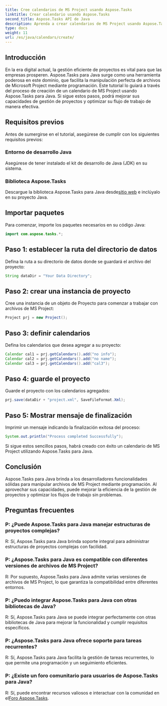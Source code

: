 ```yaml
---
title: Cree calendarios de MS Project usando Aspose.Tasks
linktitle: Crear calendario usando Aspose.Tasks
second_title: Aspose.Tasks API de Java
description: Aprenda a crear calendarios de MS Project usando Aspose.Tasks para Java. Agilice la gestión de proyectos con facilidad.
type: docs
weight: 11
url: /es/java/calendars/create/
---
```

## Introducción
En la era digital actual, la gestión eficiente de proyectos es vital para que las empresas prosperen. Aspose.Tasks para Java surge como una herramienta poderosa en este dominio, que facilita la manipulación perfecta de archivos de Microsoft Project mediante programación. Este tutorial lo guiará a través del proceso de creación de un calendario de MS Project usando Aspose.Tasks para Java. Si sigue estos pasos, podrá mejorar sus capacidades de gestión de proyectos y optimizar su flujo de trabajo de manera efectiva.
## Requisitos previos
Antes de sumergirse en el tutorial, asegúrese de cumplir con los siguientes requisitos previos:
### Entorno de desarrollo Java
Asegúrese de tener instalado el kit de desarrollo de Java (JDK) en su sistema.
### Biblioteca Aspose.Tasks
 Descargue la biblioteca Aspose.Tasks para Java desde[sitio web](https://releases.aspose.com/tasks/java/) e inclúyalo en su proyecto Java.

## Importar paquetes
Para comenzar, importe los paquetes necesarios en su código Java:
```java
import com.aspose.tasks.*;
```
## Paso 1: establecer la ruta del directorio de datos
Defina la ruta a su directorio de datos donde se guardará el archivo del proyecto:
```java
String dataDir = "Your Data Directory";
```
## Paso 2: crear una instancia de proyecto
Cree una instancia de un objeto de Proyecto para comenzar a trabajar con archivos de MS Project:
```java
Project prj = new Project();
```
## Paso 3: definir calendarios
Defina los calendarios que desea agregar a su proyecto:
```java
Calendar cal1 = prj.getCalendars().add("no info");
Calendar cal2 = prj.getCalendars().add("no name");
Calendar cal3 = prj.getCalendars().add("cal3");
```
## Paso 4: guarde el proyecto
Guarde el proyecto con los calendarios agregados:
```java
prj.save(dataDir + "project.xml", SaveFileFormat.Xml);
```
## Paso 5: Mostrar mensaje de finalización
Imprimir un mensaje indicando la finalización exitosa del proceso:
```java
System.out.println("Process completed Successfully");
```
Si sigue estos sencillos pasos, habrá creado con éxito un calendario de MS Project utilizando Aspose.Tasks para Java.

## Conclusión
Aspose.Tasks para Java brinda a los desarrolladores funcionalidades sólidas para manipular archivos de MS Project mediante programación. Al aprovechar sus capacidades, puede mejorar la eficiencia de la gestión de proyectos y optimizar los flujos de trabajo sin problemas.
## Preguntas frecuentes
### P: ¿Puede Aspose.Tasks para Java manejar estructuras de proyectos complejas?
R: Sí, Aspose.Tasks para Java brinda soporte integral para administrar estructuras de proyectos complejas con facilidad.
### P: ¿Aspose.Tasks para Java es compatible con diferentes versiones de archivos de MS Project?
R: Por supuesto, Aspose.Tasks para Java admite varias versiones de archivos de MS Project, lo que garantiza la compatibilidad entre diferentes entornos.
### P: ¿Puedo integrar Aspose.Tasks para Java con otras bibliotecas de Java?
R: Sí, Aspose.Tasks para Java se puede integrar perfectamente con otras bibliotecas de Java para mejorar la funcionalidad y cumplir requisitos específicos.
### P: ¿Aspose.Tasks para Java ofrece soporte para tareas recurrentes?
R: Sí, Aspose.Tasks para Java facilita la gestión de tareas recurrentes, lo que permite una programación y un seguimiento eficientes.
### P: ¿Existe un foro comunitario para usuarios de Aspose.Tasks para Java?
 R: Sí, puede encontrar recursos valiosos e interactuar con la comunidad en el[Foro Aspose.Tasks](https://forum.aspose.com/c/tasks/15).